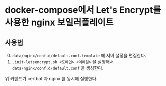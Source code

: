 # docker-compose에서 Let's Encrypt를 사용한 nginx 보일러플레이트

## 사옹법
0. `data/nginx/conf.d/default.conf.template` 에 서버 설정을 편집한다.
1. `.init-letsencrypt.sh <도메인> <이메일>` 을 실행해서 `data/nginx/conf.d/default.conf` 을 생성한다.

위 커맨드가 certbot 과 nginx 를 동시에 실행한다.
